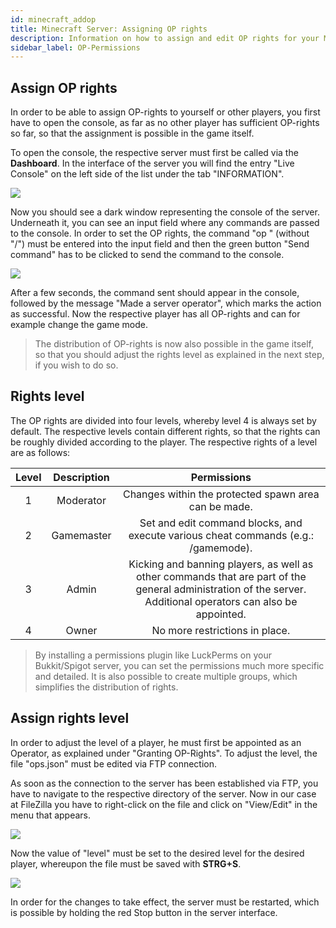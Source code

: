 ```yaml
---
id: minecraft_addop
title: Minecraft Server: Assigning OP rights
description: Information on how to assign and edit OP rights for your Minecraft server from ZAP-Hosting.com - ZAP-Hosting.com documentation
sidebar_label: OP-Permissions
---
```


## Assign OP rights

In order to be able to assign OP-rights to yourself or other players, you first have to open the console, as far as no other player has sufficient OP-rights so far, so that the assignment is possible in the game itself.


To open the console, the respective server must first be called via the **Dashboard**. In the interface of the server you will find the entry "Live Console" on the left side of the list under the tab "INFORMATION".

![](https://screensaver01.zap-hosting.com/index.php/s/iJApBPEdtZzwDyE/preview)

Now you should see a dark window representing the console of the server. Underneath it, you can see an input field where any commands are passed to the console. In order to set the OP rights, the command "op <player>" (without "/") must be entered into the input field and then the green button "Send command" has to be clicked to send the command to the console.

![](https://screensaver01.zap-hosting.com/index.php/s/tF6y4Htet3oL5PY/preview)

After a few seconds, the command sent should appear in the console, followed by the message "Made <player> a server operator", which marks the action as successful. Now the respective player has all OP-rights and can for example change the game mode.

> The distribution of OP-rights is now also possible in the game itself, so that you should adjust the rights level as explained in the next step, if you wish to do so.

## Rights level

The OP rights are divided into four levels, whereby level 4 is always set by default. The respective levels contain different rights, so that the rights can be roughly divided according to the player. The respective rights of a level are as follows:

| Level | Description | Permissions |
| :-----: |:-------------:| :-----:|
| 1 | Moderator | Changes within the protected spawn area can be made. |
| 2 | Gamemaster | Set and edit command blocks, and execute various cheat commands (e.g.: /gamemode). |
| 3 | Admin | Kicking and banning players, as well as other commands that are part of the general administration of the server. Additional operators can also be appointed. |
| 4 | Owner | No more restrictions in place. |

> By installing a permissions plugin like LuckPerms on your Bukkit/Spigot server, you can set the permissions much more specific and detailed. It is also possible to create multiple groups, which simplifies the distribution of rights.

## Assign rights level

In order to adjust the level of a player, he must first be appointed as an Operator, as explained under "Granting OP-Rights". To adjust the level, the file "ops.json" must be edited via FTP connection.

As soon as the connection to the server has been established via FTP, you have to navigate to the respective directory of the server. Now in our case at FileZilla you have to right-click on the file and click on "View/Edit" in the menu that appears.

![](https://screensaver01.zap-hosting.com/index.php/s/bjiB4dscHbZE7aC/preview)

Now the value of "level" must be set to the desired level for the desired player, whereupon the file must be saved with **STRG+S**.

![](https://screensaver01.zap-hosting.com/index.php/s/qAfF8N9XLHR79HJ/preview)

In order for the changes to take effect, the server must be restarted, which is possible by holding the red Stop button in the server interface.
